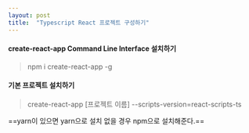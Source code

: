 ```yaml
---
layout: post
title:  "Typescript React 프로젝트 구성하기"
---
```

#### create-react-app Command Line Interface 설치하기

> npm i create-react-app -g



#### 기본 프로젝트 설치하기

> create-react-app [프로젝트 이름] --scripts-version\=react-scripts-ts

==yarn이 있으면 yarn으로 설치 없을 경우 npm으로 설치해준다.==
